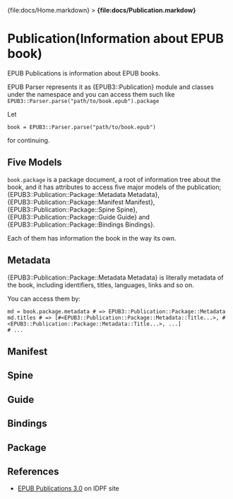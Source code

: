 {file:docs/Home.markdown} > **{file:docs/Publication.markdow}**

Publication(Information about EPUB book)
========================================

EPUB Publications is information about EPUB books.

EPUB Parser represents it as {EPUB3::Publication} module and classes under the namespace and you can access them such like `EPUB3::Parser.parse("path/to/book.epub").package`

Let

    book = EPUB3::Parser.parse("path/to/book.epub")

for continuing.

Five Models
-----------

`book.package` is a package document, a root of information tree about the book, and it has attributes to access five major models of the publication; {EPUB3::Publication::Package::Metadata Metadata}, {EPUB3::Publication::Package::Manifest Manifest}, {EPUB3::Publication::Package::Spine Spine}, {EPUB3::Publication::Package::Guide Guide} and {EPUB3::Publication::Package::Bindings Bindings}.

Each of them has information the book in the way its own.

Metadata
--------

{EPUB3::Publication::Package::Metadata Metadata} is literally metadata of the book, including identifiers, titles, languages, links and so on.

You can access them by:

    md = book.package.metadata # => EPUB3::Publication::Package::Metadata
    md.titles # => [#<EPUB3::Publication::Package::Metadata::Title...>, #<EPUB3::Publication::Package::Metadata::Title...>, ...]
    # ...

Manifest
--------

Spine
-----

Guide
-----

Bindings
--------

Package
-------

References
----------

* [EPUB Publications 3.0][publications] on IDPF site

[publications]: http://www.idpf.org/epub/30/spec/epub30-publications.html
